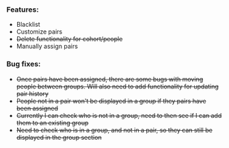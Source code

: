 ### Features:

- Blacklist
- Customize pairs
- ~~Delete functionality for cohort/people~~
- Manually assign pairs

### Bug fixes:

- ~~Once pairs have been assigned, there are some bugs with moving people between groups. Will also need to add functionality for updating pair history~~
- ~~People not in a pair won't be displayed in a group if they pairs have been assigned~~
- ~~Currently I can check who is not in a group, need to then see if I can add them to an existing group~~
- ~~Need to check who is in a group, and not in a pair, so they can still be displayed in the group section~~
